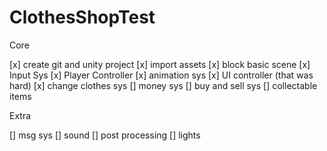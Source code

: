 # ClothesShopTest

Core

[x] create git and unity project
[x] import assets 
[x] block basic scene
[x] Input Sys
[x] Player Controller
[x] animation sys
[x] UI controller (that was hard)
[x] change clothes sys
[] money sys
[] buy and sell sys
[] collectable items

Extra

[] msg sys
[] sound
[] post processing
[] lights
